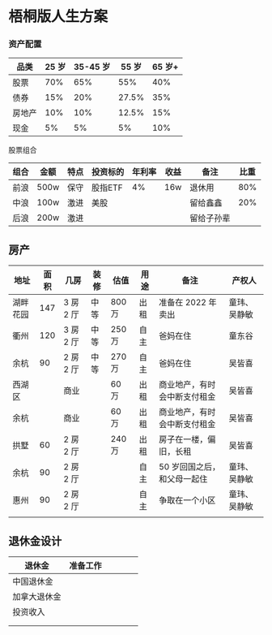 

# 梧桐版人生方案





### 资产配置

| 品类   | 25 岁 | 35-45 岁 | 55 岁 | 65 岁+ |
| ------ | ----- | -------- | ----- | ------ |
| 股票   | 70%   | 65%      | 55%   | 40%    |
| 债券   | 15%   | 20%      | 27.5% | 35%    |
| 房地产 | 10%   | 10%      | 12.5% | 15%    |
| 现金   | 5%    | 5%       | 5%    | 10%    |


股票组合

| 组合 | 金额 | 特点 | 投资标的 | 年利率 | 收益 | 备注                                   | 比重 |
| ----| ---- | ---- | -------- | ------ | ---- | -------------------------------------- | ---- |
| 前浪 | 500w | 保守 | 股指ETF | 4%     | 16w  | 退休用 | 80%  |
| 中浪 | 100w | 激进 | 美股     |        |      | 留给鑫鑫 | 20%  |
| 后浪 | 200w | 激进 |          |        |      | 留给子孙辈 |      |



## 房产

| 地址     | 面积 | 几房      | 装修 | 估值   | 用途 | 备注                         | 产权人       |
| -------- | ---- | --------- | ---- | ------ | ---- | ---------------------------- | ------------ |
| 湖畔花园 | 147  | 3 房 2 厅 | 中等 | 800 万 | 出租 | 准备在 2022 年卖出           | 童玮、吴静敏 |
| 衢州     | 120  | 3 房 2 厅 | 中等 | 250 万 | 自主 | 爸妈在住                     | 童东谷       |
| 余杭     | 90   | 2 房 2 厅 | 中等 | 270 万 | 自主 | 爸妈在住                     | 吴皆喜       |
| 西湖区   |      | 商业      |      | 60 万  | 出租 | 商业地产，有时会中断支付租金 | 吴皆喜       |
| 余杭     |      | 商业      |      | 60 万  | 出租 | 商业地产，有时会中断支付租金 | 吴皆喜       |
| 拱墅     | 60   | 2 房 2 厅 |      | 240 万 | 出租 | 房子在一楼，偏旧，长租       | 吴皆喜       |
| 余杭     | 90   | 2 房 2 厅 |      |        | 自主 | 50 岁回国之后，和父母一起住  | 童玮、吴静敏 |
| 惠州     | 90   | 2 房 2 厅 |      |        | 自主 | 争取在一个小区               | 童玮、吴静敏 |
|          |      |           |      |        |      |                              |              |



## 退休金设计



| 退休金       | 准备工作 |      |      |      |      |
| ------------ | -------- | ---- | ---- | ---- | ---- |
| 中国退休金   |          |      |      |      |      |
| 加拿大退休金 |          |      |      |      |      |
| 投资收入     |          |      |      |      |      |
|              |          |      |      |      |      |
|              |          |      |      |      |      |

